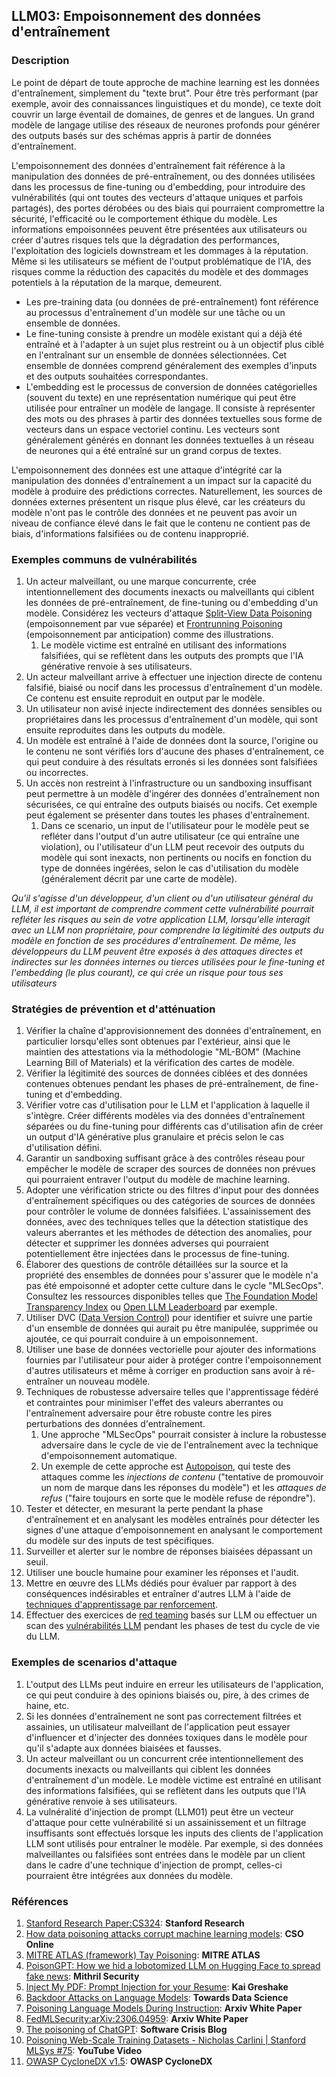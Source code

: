 ## LLM03: Empoisonnement des données d'entraînement

### Description

Le point de départ de toute approche de machine learning est les données d'entraînement, simplement du "texte brut". Pour être très performant (par exemple, avoir des connaissances linguistiques et du monde), ce texte doit couvrir un large éventail de domaines, de genres et de langues. Un grand modèle de langage utilise des réseaux de neurones profonds pour générer des outputs basés sur des schémas appris à partir de données d'entraînement.

L'empoisonnement des données d'entraînement fait référence à la manipulation des données de pré-entraînement, ou des données utilisées dans les processus de fine-tuning ou d'embedding, pour introduire des vulnérabilités (qui ont toutes des vecteurs d'attaque uniques et parfois partagés), des portes dérobées ou des biais qui pourraient compromettre la sécurité, l'efficacité ou le comportement éthique du modèle. Les informations empoisonnées peuvent être présentées aux utilisateurs ou créer d'autres risques tels que la dégradation des performances, l'exploitation des logiciels downstream et les dommages à la réputation. Même si les utilisateurs se méfient de l'output problématique de l'IA, des risques comme la réduction des capacités du modèle et des dommages potentiels à la réputation de la marque, demeurent.

- Les pre-training data (ou données de pré-entraînement) font référence au processus d'entraînement d'un modèle sur une tâche ou un ensemble de données.
- Le fine-tuning consiste à prendre un modèle existant qui a déjà été entraîné et à l'adapter à un sujet plus restreint ou à un objectif plus ciblé en l'entraînant sur un ensemble de données sélectionnées. Cet ensemble de données comprend généralement des exemples d'inputs et des outputs souhaitées correspondantes.
- L'embedding est le processus de conversion de données catégorielles (souvent du texte) en une représentation numérique qui peut être utilisée pour entraîner un modèle de langage. Il consiste à représenter des mots ou des phrases à partir des données textuelles sous forme de vecteurs dans un espace vectoriel continu. Les vecteurs sont généralement générés en donnant les données textuelles à un réseau de neurones qui a été entraîné sur un grand corpus de textes.

L'empoisonnement des données est une attaque d'intégrité car la manipulation des données d'entraînement a un impact sur la capacité du modèle à produire des prédictions correctes. Naturellement, les sources de données externes présentent un risque plus élevé, car les créateurs du modèle n'ont pas le contrôle des données et ne peuvent pas avoir un niveau de confiance élevé dans le fait que le contenu ne contient pas de biais, d'informations falsifiées ou de contenu inapproprié.

### Exemples communs de vulnérabilités

1. Un acteur malveillant, ou une marque concurrente, crée intentionnellement des documents inexacts ou malveillants qui ciblent les données de pré-entraînement, de fine-tuning ou d'embedding d'un modèle. Considérez les vecteurs d'attaque [Split-View Data Poisoning](https://github.com/GangGreenTemperTatum/speaking/blob/main/dc604/hacker-summer-camp-23/Ads%20_%20Poisoning%20Web%20Training%20Datasets%20_%20Flow%20Diagram%20-%20Exploit%201%20Split-View%20Data%20Poisoning.jpeg) (empoisonnement par vue séparée) et [Frontrunning Poisoning](https://github.com/GangGreenTemperTatum/speaking/blob/main/dc604/hacker-summer-camp-23/Ads%20_%20Poisoning%20Web%20Training%20Datasets%20_%20Flow%20Diagram%20-%20Exploit%202%20Frontrunning%20Data%20Poisoning.jpeg) (empoisonnement par anticipation) comme des illustrations.
   1. Le modèle victime est entraîné en utilisant des informations falsifiées, qui se reflètent dans les outputs des prompts que l'IA générative renvoie à ses utilisateurs.
2. Un acteur malveillant arrive à effectuer une injection directe de contenu falsifié, biaisé ou nocif dans les processus d'entraînement d'un modèle. Ce contenu est ensuite reproduit en output par le modèle.
3. Un utilisateur non avisé injecte indirectement des données sensibles ou propriétaires dans les processus d'entraînement d'un modèle, qui sont ensuite reproduites dans les outputs du modèle.
4. Un modèle est entraîné à l'aide de données dont la source, l'origine ou le contenu ne sont vérifiés lors d'aucune des phases d'entraînement, ce qui peut conduire à des résultats erronés si les données sont falsifiées ou incorrectes.
5. Un accès non restreint à l'infrastructure ou un sandboxing insuffisant peut permettre à un modèle d'ingérer des données d'entraînement non sécurisées, ce qui entraîne des outputs biaisés ou nocifs. Cet exemple peut également se présenter dans toutes les phases d'entraînement.
   1. Dans ce scenario, un input de l'utilisateur pour le modèle peut se refléter dans l'output d'un autre utilisateur (ce qui entraîne une violation), ou l'utilisateur d'un LLM peut recevoir des outputs du modèle qui sont inexacts, non pertinents ou nocifs en fonction du type de données ingérées, selon le cas d'utilisation du modèle (généralement décrit par une carte de modèle).

*Qu'il s'agisse d'un développeur, d'un client ou d'un utilisateur général du LLM, il est important de comprendre comment cette vulnérabilité pourrait refléter les risques au sein de votre application LLM, lorsqu'elle interagit avec un LLM non propriétaire, pour comprendre la légitimité des outputs du modèle en fonction de ses procédures d'entraînement. De même, les développeurs du LLM peuvent être exposés à des attaques directes et indirectes sur les données internes ou tierces utilisées pour le fine-tuning et l'embedding (le plus courant), ce qui crée un risque pour tous ses utilisateurs*

### Stratégies de prévention et d'atténuation

1. Vérifier la chaîne d'approvisionnement des données d'entraînement, en particulier lorsqu'elles sont obtenues par l'extérieur, ainsi que le maintien des attestations via la méthodologie "ML-BOM" (Machine Learning Bill of Materials) et la vérification des cartes de modèle.
2. Vérifier la légitimité des sources de données ciblées et des données contenues obtenues pendant les phases de pré-entraînement, de fine-tuning et d'embedding.
3. Vérifier votre cas d'utilisation pour le LLM et l'application à laquelle il s'intègre. Créer différents modèles via des données d'entraînement séparées ou du fine-tuning pour différents cas d'utilisation afin de créer un output d'IA générative plus granulaire et précis selon le cas d'utilisation défini.
4. Garantir un sandboxing suffisant grâce à des contrôles réseau pour empêcher le modèle de scraper des sources de données non prévues qui pourraient entraver l'output du modèle de machine learning.
5. Adopter une vérification stricte ou des filtres d'input pour des données d'entraînement spécifiques ou des catégories de sources de données pour contrôler le volume de données falsifiées. L'assainissement des données, avec des techniques telles que la détection statistique des valeurs aberrantes et les méthodes de détection des anomalies, pour détecter et supprimer les données adverses qui pourraient potentiellement être injectées dans le processus de fine-tuning.
6. Élaborer des questions de contrôle détaillées sur la source et la propriété des ensembles de données pour s'assurer que le modèle n'a pas été empoisonné et adopter cette culture dans le cycle "MLSecOps". Consultez les ressources disponibles telles que [The Foundation Model Transparency Index](https://crfm.stanford.edu/fmti/) ou [Open LLM Leaderboard](https://huggingface.co/spaces/HuggingFaceH4/open_llm_leaderboard) par exemple.
7. Utiliser DVC ([Data Version Control](https://dvc.org/doc/user-guide/analytics)) pour identifier et suivre une partie d'un ensemble de données qui aurait pu être manipulée, supprimée ou ajoutée, ce qui pourrait conduire à un empoisonnement.
8. Utiliser une base de données vectorielle pour ajouter des informations fournies par l'utilisateur pour aider à protéger contre l'empoisonnement d'autres utilisateurs et même à corriger en production sans avoir à ré-entraîner un nouveau modèle.
9. Techniques de robustesse adversaire telles que l'apprentissage fédéré et contraintes pour minimiser l'effet des valeurs aberrantes ou l'entraînement adversaire pour être robuste contre les pires perturbations des données d'entraînement.
   1. Une approche "MLSecOps" pourrait consister à inclure la robustesse adversaire dans le cycle de vie de l'entraînement avec la technique d'empoisonnement automatique.
   2. Un exemple de cette approche est [Autopoison](https://github.com/azshue/AutoPoison), qui teste des attaques comme les *injections de contenu* ("tentative de promouvoir un nom de marque dans les réponses du modèle") et les *attaques de refus* ("faire toujours en sorte que le modèle refuse de répondre").
10. Tester et détecter, en mesurant la perte pendant la phase d'entraînement et en analysant les modèles entraînés pour détecter les signes d'une attaque d'empoisonnement en analysant le comportement du modèle sur des inputs de test spécifiques.
   1. Surveiller et alerter sur le nombre de réponses biaisées dépassant un seuil.
   2. Utiliser une boucle humaine pour examiner les réponses et l'audit.
   3. Mettre en œuvre des LLMs dédiés pour évaluer par rapport à des conséquences indésirables et entraîner d'autres LLM à l'aide de [techniques d'apprentissage par renforcement](https://wandb.ai/ayush-thakur/Intro-RLAIF/reports/An-Introduction-to-Training-LLMs-Using-Reinforcement-Learning-From-Human-Feedback-RLHF---VmlldzozMzYyNjcy).
   4. Effectuer des exercices de [red teaming](https://www.anthropic.com/index/red-teaming-language-models-to-reduce-harms-methods-scaling-behaviors-and-lessons-learned) basés sur LLM ou effectuer un scan des [vulnérabilités LLM](https://github.com/leondz/garak) pendant les phases de test du cycle de vie du LLM.

### Exemples de scenarios d'attaque

1. L'output des LLMs peut induire en erreur les utilisateurs de l'application, ce qui peut conduire à des opinions biaisés ou, pire, à des crimes de haine, etc.
2. Si les données d'entraînement ne sont pas correctement filtrées et assainies, un utilisateur malveillant de l'application peut essayer d'influencer et d'injecter des données toxiques dans le modèle pour qu'il s'adapte aux données biaisées et fausses.
3. Un acteur malveillant ou un concurrent crée intentionnellement des documents inexacts ou malveillants qui ciblent les données d'entraînement d'un modèle. Le modèle victime est entraîné en utilisant des informations falsifiées, qui se reflètent dans les outputs que l'IA générative renvoie à ses utilisateurs.
4. La vulnéralité d'injection de prompt (LLM01) peut être un vecteur d'attaque pour cette vulnérabilité si un assainissement et un filtrage insuffisants sont effectués lorsque les inputs des clients de l'application LLM sont utilisés pour entraîner le modèle. Par exemple, si des données malveillantes ou falsifiées sont entrées dans le modèle par un client dans le cadre d'une technique d'injection de prompt, celles-ci pourraient être intégrées aux données du modèle.

### Références

1. [Stanford Research Paper:CS324](https://stanford-cs324.github.io/winter2022/lectures/data/): **Stanford Research**
2. [How data poisoning attacks corrupt machine learning models](https://www.csoonline.com/article/3613932/how-data-poisoning-attacks-corrupt-machine-learning-models.html): **CSO Online**
3. [MITRE ATLAS (framework) Tay Poisoning](https://atlas.mitre.org/studies/AML.CS0009/): **MITRE ATLAS**
4. [PoisonGPT: How we hid a lobotomized LLM on Hugging Face to spread fake news](https://blog.mithrilsecurity.io/poisongpt-how-we-hid-a-lobotomized-llm-on-hugging-face-to-spread-fake-news/): **Mithril Security**
5. [Inject My PDF: Prompt Injection for your Resume](https://kai-greshake.de/posts/inject-my-pdf/): **Kai Greshake**
6. [Backdoor Attacks on Language Models](https://towardsdatascience.com/backdoor-attacks-on-language-models-can-we-trust-our-models-weights-73108f9dcb1f): **Towards Data Science**
7. [Poisoning Language Models During Instruction](https://arxiv.org/abs/2305.00944): **Arxiv White Paper**
8. [FedMLSecurity:arXiv:2306.04959](https://arxiv.org/abs/2306.04959): **Arxiv White Paper**
9. [The poisoning of ChatGPT](https://softwarecrisis.dev/letters/the-poisoning-of-chatgpt/): **Software Crisis Blog**
10. [Poisoning Web-Scale Training Datasets - Nicholas Carlini | Stanford MLSys #75](https://www.youtube.com/watch?v=h9jf1ikcGyk): **YouTube Video**
11. [OWASP CycloneDX v1.5](https://cyclonedx.org/capabilities/mlbom/): **OWASP CycloneDX**
